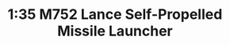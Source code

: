 ---
layout: product
title: "1:35 M752 Lance Self-Propelled Missile Launcher"
price: "9500" 
desc: "Maketa"
img_path: "/assets/img/DRA3576.webp"
brand: "Dragon"
available: false
special_offer: false
new: false
soon: false
cat: "010000"
subcat: "010600"
subsubcat: "0N/A"
sifra: "DRA3576"
popular: false
spec: false
---